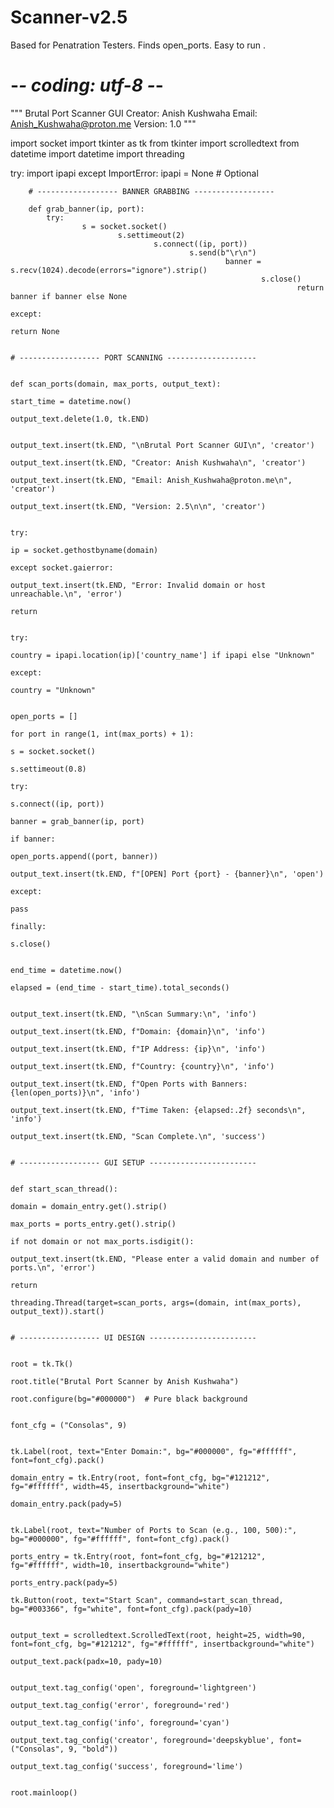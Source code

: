 # Scanner-v2.5
Based for Penatration Testers. Finds open_ports.  Easy to run .
# -*- coding: utf-8 -*-
"""
Brutal Port Scanner GUI
Creator: Anish Kushwaha
Email: Anish_Kushwaha@proton.me
Version: 1.0
"""

import socket
import tkinter as tk
from tkinter import scrolledtext
from datetime import datetime
import threading

try:
    import ipapi
    except ImportError:
        ipapi = None  # Optional

        # ------------------ BANNER GRABBING ------------------

        def grab_banner(ip, port):
            try:
                    s = socket.socket()
                            s.settimeout(2)
                                    s.connect((ip, port))
                                            s.send(b"\r\n")
                                                    banner = s.recv(1024).decode(errors="ignore").strip()
                                                            s.close()
                                                                    return banner if banner else None
                                                                        except:
                                                                                return None

                                                                                # ------------------ PORT SCANNING --------------------

                                                                                def scan_ports(domain, max_ports, output_text):
                                                                                    start_time = datetime.now()
                                                                                        output_text.delete(1.0, tk.END)

                                                                                            output_text.insert(tk.END, "\nBrutal Port Scanner GUI\n", 'creator')
                                                                                                output_text.insert(tk.END, "Creator: Anish Kushwaha\n", 'creator')
                                                                                                    output_text.insert(tk.END, "Email: Anish_Kushwaha@proton.me\n", 'creator')
                                                                                                        output_text.insert(tk.END, "Version: 2.5\n\n", 'creator')

                                                                                                            try:
                                                                                                                    ip = socket.gethostbyname(domain)
                                                                                                                        except socket.gaierror:
                                                                                                                                output_text.insert(tk.END, "Error: Invalid domain or host unreachable.\n", 'error')
                                                                                                                                        return

                                                                                                                                            try:
                                                                                                                                                    country = ipapi.location(ip)['country_name'] if ipapi else "Unknown"
                                                                                                                                                        except:
                                                                                                                                                                country = "Unknown"

                                                                                                                                                                    open_ports = []
                                                                                                                                                                        for port in range(1, int(max_ports) + 1):
                                                                                                                                                                                s = socket.socket()
                                                                                                                                                                                        s.settimeout(0.8)
                                                                                                                                                                                                try:
                                                                                                                                                                                                            s.connect((ip, port))
                                                                                                                                                                                                                        banner = grab_banner(ip, port)
                                                                                                                                                                                                                                    if banner:
                                                                                                                                                                                                                                                    open_ports.append((port, banner))
                                                                                                                                                                                                                                                                    output_text.insert(tk.END, f"[OPEN] Port {port} - {banner}\n", 'open')
                                                                                                                                                                                                                                                                            except:
                                                                                                                                                                                                                                                                                        pass
                                                                                                                                                                                                                                                                                                finally:
                                                                                                                                                                                                                                                                                                            s.close()

                                                                                                                                                                                                                                                                                                                end_time = datetime.now()
                                                                                                                                                                                                                                                                                                                    elapsed = (end_time - start_time).total_seconds()

                                                                                                                                                                                                                                                                                                                        output_text.insert(tk.END, "\nScan Summary:\n", 'info')
                                                                                                                                                                                                                                                                                                                            output_text.insert(tk.END, f"Domain: {domain}\n", 'info')
                                                                                                                                                                                                                                                                                                                                output_text.insert(tk.END, f"IP Address: {ip}\n", 'info')
                                                                                                                                                                                                                                                                                                                                    output_text.insert(tk.END, f"Country: {country}\n", 'info')
                                                                                                                                                                                                                                                                                                                                        output_text.insert(tk.END, f"Open Ports with Banners: {len(open_ports)}\n", 'info')
                                                                                                                                                                                                                                                                                                                                            output_text.insert(tk.END, f"Time Taken: {elapsed:.2f} seconds\n", 'info')
                                                                                                                                                                                                                                                                                                                                                output_text.insert(tk.END, "Scan Complete.\n", 'success')

                                                                                                                                                                                                                                                                                                                                                # ------------------ GUI SETUP ------------------------

                                                                                                                                                                                                                                                                                                                                                def start_scan_thread():
                                                                                                                                                                                                                                                                                                                                                    domain = domain_entry.get().strip()
                                                                                                                                                                                                                                                                                                                                                        max_ports = ports_entry.get().strip()
                                                                                                                                                                                                                                                                                                                                                            if not domain or not max_ports.isdigit():
                                                                                                                                                                                                                                                                                                                                                                    output_text.insert(tk.END, "Please enter a valid domain and number of ports.\n", 'error')
                                                                                                                                                                                                                                                                                                                                                                            return
                                                                                                                                                                                                                                                                                                                                                                                threading.Thread(target=scan_ports, args=(domain, int(max_ports), output_text)).start()

                                                                                                                                                                                                                                                                                                                                                                                # ------------------ UI DESIGN ------------------------

                                                                                                                                                                                                                                                                                                                                                                                root = tk.Tk()
                                                                                                                                                                                                                                                                                                                                                                                root.title("Brutal Port Scanner by Anish Kushwaha")
                                                                                                                                                                                                                                                                                                                                                                                root.configure(bg="#000000")  # Pure black background

                                                                                                                                                                                                                                                                                                                                                                                font_cfg = ("Consolas", 9)

                                                                                                                                                                                                                                                                                                                                                                                tk.Label(root, text="Enter Domain:", bg="#000000", fg="#ffffff", font=font_cfg).pack()
                                                                                                                                                                                                                                                                                                                                                                                domain_entry = tk.Entry(root, font=font_cfg, bg="#121212", fg="#ffffff", width=45, insertbackground="white")
                                                                                                                                                                                                                                                                                                                                                                                domain_entry.pack(pady=5)

                                                                                                                                                                                                                                                                                                                                                                                tk.Label(root, text="Number of Ports to Scan (e.g., 100, 500):", bg="#000000", fg="#ffffff", font=font_cfg).pack()
                                                                                                                                                                                                                                                                                                                                                                                ports_entry = tk.Entry(root, font=font_cfg, bg="#121212", fg="#ffffff", width=10, insertbackground="white")
                                                                                                                                                                                                                                                                                                                                                                                ports_entry.pack(pady=5)
                                                                                                                                                                                                                                                                                                                                                                tk.Button(root, text="Start Scan", command=start_scan_thread, bg="#003366", fg="white", font=font_cfg).pack(pady=10)

                                                                                                                                                                                                                                                                                                                                                                                output_text = scrolledtext.ScrolledText(root, height=25, width=90, font=font_cfg, bg="#121212", fg="#ffffff", insertbackground="white")
                                                                                                                                                                                                                                                                                                                                                                                output_text.pack(padx=10, pady=10)

                                                                                                                                                                                                                                                                                                                                                                                output_text.tag_config('open', foreground='lightgreen')
                                                                                                                                                                                                                                                                                                                                                                                output_text.tag_config('error', foreground='red')
                                                                                                                                                                                                                                                                                                                                                                                output_text.tag_config('info', foreground='cyan')
                                                                                                                                                                                                                                                                                                                                                                                output_text.tag_config('creator', foreground='deepskyblue', font=("Consolas", 9, "bold"))
                                                                                                                                                                                                                                                                                                                                                                                output_text.tag_config('success', foreground='lime')

                                                                                                                                                                                                                                                                                                                                                                                root.mainloop()
